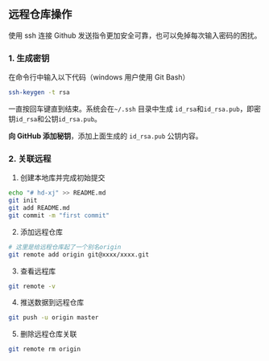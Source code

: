 ## 远程仓库操作

使用 ssh 连接 Github 发送指令更加安全可靠，也可以免掉每次输入密码的困扰。

### 1. 生成密钥

在命令行中输入以下代码（windows 用户使用 Git Bash）

```bash
ssh-keygen -t rsa
```

一直按回车键直到结束。系统会在`~/.ssh` 目录中生成 `id_rsa`和`id_rsa.pub`，即密钥`id_rsa`和公钥`id_rsa.pub`。

**向 GitHub 添加秘钥**，添加上面生成的 `id_rsa.pub` 公钥内容。

### 2. 关联远程

1. 创建本地库并完成初始提交

```bash
echo "# hd-xj" >> README.md
git init
git add README.md
git commit -m "first commit"
```

2. 添加远程仓库

```bash
# 这里是给远程仓库起了一个别名origin
git remote add origin git@xxxx/xxxx.git
```

3. 查看远程库

```bash
git remote -v
```

4. 推送数据到远程仓库

```bash
git push -u origin master
```

5. 删除远程仓库关联

```bash
git remote rm origin
```

